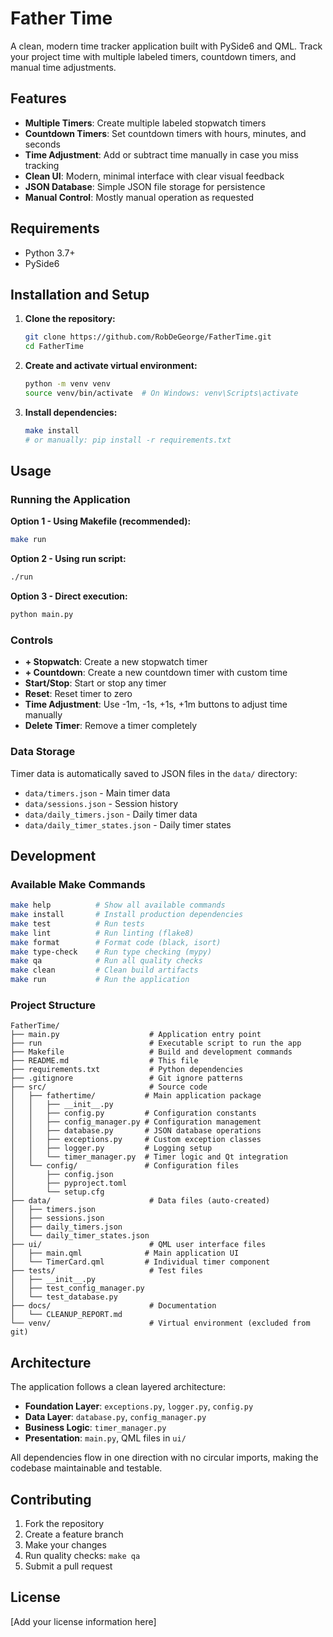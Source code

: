 # Father Time

A clean, modern time tracker application built with PySide6 and QML. Track your project time with multiple labeled timers, countdown timers, and manual time adjustments.

## Features

- **Multiple Timers**: Create multiple labeled stopwatch timers
- **Countdown Timers**: Set countdown timers with hours, minutes, and seconds
- **Time Adjustment**: Add or subtract time manually in case you miss tracking
- **Clean UI**: Modern, minimal interface with clear visual feedback
- **JSON Database**: Simple JSON file storage for persistence
- **Manual Control**: Mostly manual operation as requested

## Requirements

- Python 3.7+
- PySide6

## Installation and Setup

1. **Clone the repository:**
   ```bash
   git clone https://github.com/RobDeGeorge/FatherTime.git
   cd FatherTime
   ```

2. **Create and activate virtual environment:**
   ```bash
   python -m venv venv
   source venv/bin/activate  # On Windows: venv\Scripts\activate
   ```

3. **Install dependencies:**
   ```bash
   make install
   # or manually: pip install -r requirements.txt
   ```

## Usage

### Running the Application

**Option 1 - Using Makefile (recommended):**
```bash
make run
```

**Option 2 - Using run script:**
```bash
./run
```

**Option 3 - Direct execution:**
```bash
python main.py
```

### Controls

- **+ Stopwatch**: Create a new stopwatch timer
- **+ Countdown**: Create a new countdown timer with custom time
- **Start/Stop**: Start or stop any timer
- **Reset**: Reset timer to zero
- **Time Adjustment**: Use -1m, -1s, +1s, +1m buttons to adjust time manually
- **Delete Timer**: Remove a timer completely

### Data Storage

Timer data is automatically saved to JSON files in the `data/` directory:
- `data/timers.json` - Main timer data
- `data/sessions.json` - Session history
- `data/daily_timers.json` - Daily timer data
- `data/daily_timer_states.json` - Daily timer states

## Development

### Available Make Commands

```bash
make help          # Show all available commands
make install       # Install production dependencies
make test          # Run tests
make lint          # Run linting (flake8)
make format        # Format code (black, isort)
make type-check    # Run type checking (mypy)
make qa            # Run all quality checks
make clean         # Clean build artifacts
make run           # Run the application
```

### Project Structure

```
FatherTime/
├── main.py                    # Application entry point
├── run                        # Executable script to run the app
├── Makefile                   # Build and development commands
├── README.md                  # This file
├── requirements.txt           # Python dependencies
├── .gitignore                 # Git ignore patterns
├── src/                       # Source code
│   ├── fathertime/           # Main application package
│   │   ├── __init__.py
│   │   ├── config.py         # Configuration constants
│   │   ├── config_manager.py # Configuration management
│   │   ├── database.py       # JSON database operations
│   │   ├── exceptions.py     # Custom exception classes
│   │   ├── logger.py         # Logging setup
│   │   └── timer_manager.py  # Timer logic and Qt integration
│   └── config/               # Configuration files
│       ├── config.json
│       ├── pyproject.toml
│       └── setup.cfg
├── data/                      # Data files (auto-created)
│   ├── timers.json
│   ├── sessions.json
│   ├── daily_timers.json
│   └── daily_timer_states.json
├── ui/                        # QML user interface files
│   ├── main.qml              # Main application UI
│   └── TimerCard.qml         # Individual timer component
├── tests/                     # Test files
│   ├── __init__.py
│   ├── test_config_manager.py
│   └── test_database.py
├── docs/                      # Documentation
│   └── CLEANUP_REPORT.md
└── venv/                      # Virtual environment (excluded from git)
```

## Architecture

The application follows a clean layered architecture:

- **Foundation Layer**: `exceptions.py`, `logger.py`, `config.py`
- **Data Layer**: `database.py`, `config_manager.py`
- **Business Logic**: `timer_manager.py`
- **Presentation**: `main.py`, QML files in `ui/`

All dependencies flow in one direction with no circular imports, making the codebase maintainable and testable.

## Contributing

1. Fork the repository
2. Create a feature branch
3. Make your changes
4. Run quality checks: `make qa`
5. Submit a pull request

## License

[Add your license information here]